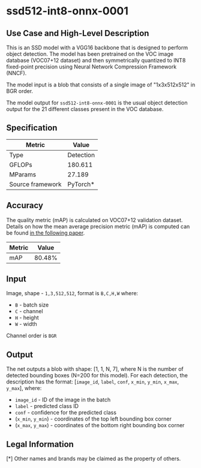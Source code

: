 # ssd512-int8-onnx-0001

## Use Case and High-Level Description

This is an SSD model with a VGG16 backbone that is designed to perform object detection. The model has been pretrained on the VOC image database (VOC07+12 dataset) and then symmetrically quantized to INT8 fixed-point precision using Neural Network Compression Framework (NNCF).

The model input is a blob that consists of a single image of "1x3x512x512" in BGR order.

The model output for `ssd512-int8-onnx-0001` is the usual object detection output for the 21 different classes present in the VOC database.

## Specification

| Metric            | Value         |
|-------------------|---------------|
| Type              | Detection |
| GFLOPs            | 180.611 |
| MParams           | 27.189 |
| Source framework  | PyTorch\*    |

## Accuracy

The quality metric (mAP) is calculated on VOC07+12 validation dataset. Details on how the mean average precision metric (mAP) is computed can be found [in the following paper](https://arxiv.org/pdf/1809.02165v3.pdf).

| Metric                    | Value         |
|---------------------------|---------------|
| mAP |         80.48% |

## Input

Image, shape - `1,3,512,512`, format is `B,C,H,W` where:

- `B` - batch size
- `C` - channel
- `H` - height
- `W` - width

Channel order is `BGR`

## Output

The net outputs a blob with shape: [1, 1, N, 7], where N is the number of detected bounding boxes (N=200 for this model). For each detection, the description has the format: [`image_id`, `label`, `conf`, `x_min`, `y_min`, `x_max`, `y_max`], where:

- `image_id` - ID of the image in the batch
- `label` - predicted class ID
- `conf` - confidence for the predicted class
- (`x_min`, `y_min`) - coordinates of the top left bounding box corner
- (`x_max`, `y_max`) - coordinates of the bottom right bounding box corner

## Legal Information
[*] Other names and brands may be claimed as the property of others.
